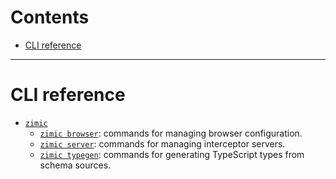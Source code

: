 # Contents <!-- omit from toc -->

- [CLI reference](#cli-reference)

---

# CLI reference

- [`zimic`](./cli-zimic.md)
  - [`zimic browser`](./cli-zimic-browser.md): commands for managing browser configuration.
  - [`zimic server`](./cli-zimic-server.md): commands for managing interceptor servers.
  - [`zimic typegen`](./cli-zimic-typegen.md): commands for generating TypeScript types from schema sources.
